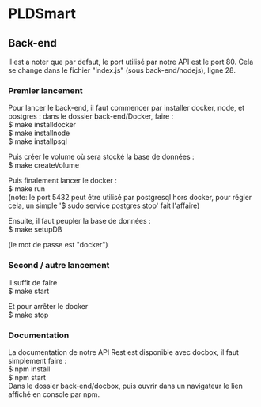 # PLDSmart

## Back-end

Il est a noter que par defaut, le port utilisé par notre API est le port 80. Cela se change dans le fichier "index.js" (sous back-end/nodejs), ligne 28.

### Premier lancement
Pour lancer le back-end, il faut commencer par installer docker, node, et postgres :
dans le dossier back-end/Docker, faire : <br/>
$ make installdocker <br/>
$ make installnode <br/>
$ make installpsql <br/>

Puis créer le volume où sera stocké la base de données : <br/>
$ make createVolume <br/>

Puis finalement lancer le docker : <br/>
$ make run <br/>
(note: le port 5432 peut être utilisé par postgresql hors docker, pour régler cela, un simple '$ sudo service postgres stop' fait l'affaire)

Ensuite, il faut peupler la base de données : <br/>
$ make setupDB <br/>

(le mot de passe est "docker") 

### Second / autre lancement
Il suffit de faire <br/>
$ make start

Et pour arrêter le docker  <br/>
$ make stop


### Documentation
La documentation de notre API Rest est disponible avec docbox, il faut simplement faire : <br/>
$ npm install <br/>
$ npm start <br/>
Dans le dossier back-end/docbox, puis ouvrir dans un navigateur le lien affiché en console par npm.
